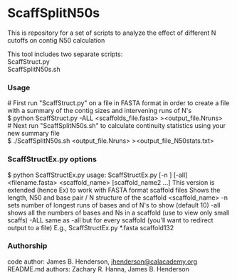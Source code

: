 # ScaffSplitN50s

This is repository for a set of scripts to analyze the effect of different N cutoffs on contig N50 calculation

This tool includes two separate scripts:  
ScaffStruct.py  
ScaffSplitN50s.sh  

### Usage
\# First run "ScaffStruct.py" on a file in FASTA format in order to create a file with a summary of the contig sizes and intervening runs of N's  
$ python ScaffStruct.py -ALL \<scaffolds_file.fasta\> \>\<output_file.Nruns\>  
\# Next run "ScaffSplitN50s.sh" to calculate continuity statistics using your new summary file  
$ ./ScaffSplitN50s.sh \<output_file.Nruns\> \>\<output_file_N50stats.txt\>  

### ScaffStructEx.py options
$ python ScaffStructEx.py
  usage: ScaffStructEx.py [-n <num>] [-all] <filename.fasta> <scaffold_name> [scaffold_name2 ...]
         This version is extended (hence Ex) to work with FASTA format scaffold files
         Shows the length, N50 and base pair / N structure of the scaffold <scaffold_name>
            -n <num> sets number of longest runs of bases and of N's to show (default 10)
            -all shows all the numbers of bases and Ns in a scaffold (use to view only small scaffs)
            -ALL same as -all but for every scaffold (you'll want to redirect output to a file)
         E.g., ScaffStructEx.py *.fasta scaffold132

### Authorship

code author: James B. Henderson, jhenderson@calacademy.org  
README.md authors: Zachary R. Hanna, James B. Henderson  
